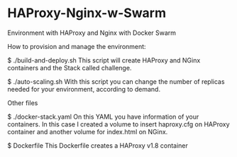 # HAProxy-Nginx-w-Swarm

Environment with HAProxy and Nginx with Docker Swarm

How to provision and manage the environment:

$ ./build-and-deploy.sh
This script will create HAProxy and NGinx containers and the Stack called challenge.

$ ./auto-scaling.sh
With this script you can change the number of replicas needed for your environment, according to demand.

Other files

$ ./docker-stack.yaml
On this YAML you have information of your containers. In this case I created a volume to insert haproxy.cfg on HAProxy container and another volume for index.html on NGinx.

$ Dockerfile
This Dockerfile creates a HAProxy v1.8 container
